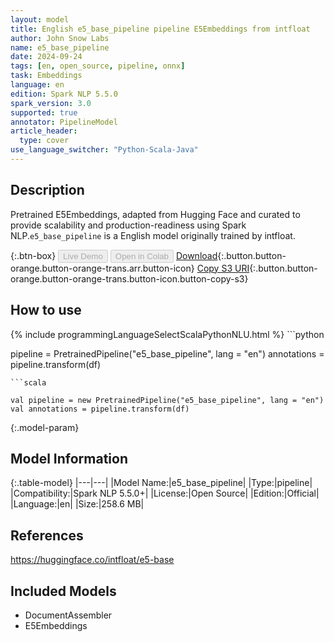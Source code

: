 ```yaml
---
layout: model
title: English e5_base_pipeline pipeline E5Embeddings from intfloat
author: John Snow Labs
name: e5_base_pipeline
date: 2024-09-24
tags: [en, open_source, pipeline, onnx]
task: Embeddings
language: en
edition: Spark NLP 5.5.0
spark_version: 3.0
supported: true
annotator: PipelineModel
article_header:
  type: cover
use_language_switcher: "Python-Scala-Java"
---
```


## Description

Pretrained E5Embeddings, adapted from Hugging Face and curated to provide scalability and production-readiness using Spark NLP.`e5_base_pipeline` is a English model originally trained by intfloat.

{:.btn-box}
<button class="button button-orange" disabled>Live Demo</button>
<button class="button button-orange" disabled>Open in Colab</button>
[Download](https://s3.amazonaws.com/auxdata.johnsnowlabs.com/public/models/e5_base_pipeline_en_5.5.0_3.0_1727217873798.zip){:.button.button-orange.button-orange-trans.arr.button-icon}
[Copy S3 URI](s3://auxdata.johnsnowlabs.com/public/models/e5_base_pipeline_en_5.5.0_3.0_1727217873798.zip){:.button.button-orange.button-orange-trans.button-icon.button-copy-s3}

## How to use



<div class="tabs-box" markdown="1">
{% include programmingLanguageSelectScalaPythonNLU.html %}
```python

pipeline = PretrainedPipeline("e5_base_pipeline", lang = "en")
annotations =  pipeline.transform(df)   

```
```scala

val pipeline = new PretrainedPipeline("e5_base_pipeline", lang = "en")
val annotations = pipeline.transform(df)

```
</div>

{:.model-param}
## Model Information

{:.table-model}
|---|---|
|Model Name:|e5_base_pipeline|
|Type:|pipeline|
|Compatibility:|Spark NLP 5.5.0+|
|License:|Open Source|
|Edition:|Official|
|Language:|en|
|Size:|258.6 MB|

## References

https://huggingface.co/intfloat/e5-base

## Included Models

- DocumentAssembler
- E5Embeddings